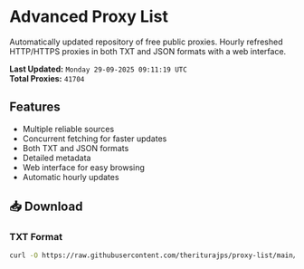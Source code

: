 # Advanced Proxy List

Automatically updated repository of free public proxies. Hourly refreshed HTTP/HTTPS proxies in both TXT and JSON formats with a web interface.

**Last Updated:** `Monday 29-09-2025 09:11:19 UTC`  
**Total Proxies:** `41704`

## Features
- Multiple reliable sources
- Concurrent fetching for faster updates
- Both TXT and JSON formats
- Detailed metadata
- Web interface for easy browsing
- Automatic hourly updates

## 📥 Download

### TXT Format
```bash
curl -O https://raw.githubusercontent.com/theriturajps/proxy-list/main/proxies.txt